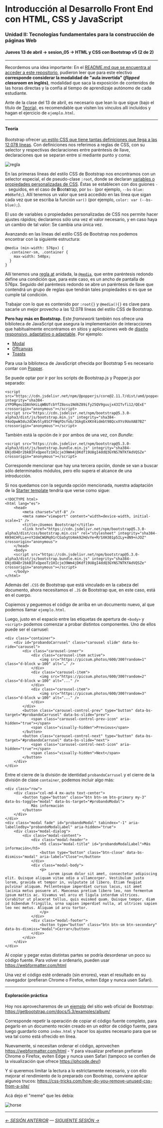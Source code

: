# Introducción al Desarrollo Front End con HTML, CSS y JavaScript

### Unidad II: Tecnologías fundamentales para la construcción de páginas Web

#### Jueves 13 de abril → sesion_05 → HTML y CSS con Bootstrap v5 (2 de 2)

- - - - - - - - 

Recordemos una idea importante: En el [README.md que se encuentra al acceder a este repositorio](https://github.com/profesorfaco/front-2023-1#readme), pudieron leer que para este electivo **corresponde considerar la modalidad de "aula invertida" (*flipped classroom* en inglés)**, modalidad que saca la exposición de contenidos de las horas directas y la confía al tiempo de aprendizaje autónomo de cada estudiante. 

Ante de la clase del 13 de abril, es necesario que lean lo que sigue (bajo el título de [Teoría](#teor%C3%ADa)), es recomendable que visiten los vínculos allí incluidos y hagan el ejercicio de `ejemplo.html`.

- - - - - - - - 

#### Teoría

Bootstrap ofrecer [un estilo CSS que tiene tantas definiciones que llega a las 12.078 líneas](https://cdn.jsdelivr.net/npm/bootstrap@5.3.0-alpha2/dist/css/bootstrap.css). Con definiciones nos referimos a reglas de CSS, con su selector y respectivas declaraciones entre paréntesis de llave, declaraciones que se separan entre sí mediante punto y coma:

![regla](https://user-images.githubusercontent.com/7999767/230624981-4dd78d8c-9a2b-437c-9a7b-4cbf5f5cbbd7.png)

En las primeras líneas del estilo CSS de Bootstrap nos encontramos con un selector especial, el de pseudo-clase `:root`, donde se declaran [variables o propiedades personalizadas de CSS](https://developer.mozilla.org/es/docs/Web/CSS/Using_CSS_custom_properties). Éstas se establecen con dos guiones `--` seguidos, en el caso de **B**oot**s**trap, por `bs-` (por ejemplo, `--bs-blue: #0d6efd;`). Allí tenemos un valor que será accedido en las línea que sigan cada vez que se escriba la función `var()` (por ejemplo, `color: var (--bs-blue);`).

El uso de variables o propiedades personalizadas de CSS nos permite hacer ajustes rápidos; declaramos sólo una vez el valor necesario, y en caso haya un cambio de tal valor: Se cambia una única vez.

Avanzando en las líneas del estilo CSS de Bootstrap nos podemos encontrar con la siguiente estructura: 

```
@media (min-width: 576px) {
  .container-sm, .container {
    max-width: 540px;
  }
}
```

Allí tenemos una [regla at](https://developer.mozilla.org/es/docs/Web/CSS/At-rule) anidada, la [`@media`](https://developer.mozilla.org/es/docs/Web/CSS/@media), que entre paréntesis redondo define una condición que, para este caso, es un ancho de pantalla de 576px. Seguido del paréntesis redondo se abre un paréntesis de llave que contendrá un grupo de reglas que tendrán tales propiedades si es que se cumple tal condición.

Trabajar con lo que es contenido por `:root{}` y `@media(){}` es clave para sacarle un mejor provecho a las 12.078 líneas del estilo CSS de Bootstrap.

**Pero hay más en Bootstrap.** Este *framework* también nos ofrece una biblioteca de JavaScript que asegura la implementación de interacciones que habitualmente encontramos en sitios y aplicaciones web de [diseño responsivo, adaptativo o adaptable](https://es.wikipedia.org/wiki/Dise%C3%B1o_web_adaptable). Por ejemplo:

- [Modal](https://getbootstrap.com/docs/5.3/components/modal/)
- [Offcanvas](https://getbootstrap.com/docs/5.3/components/offcanvas/)
- [Toasts](https://getbootstrap.com/docs/5.3/components/toasts/)

Para usa la biblioteca de JavaScript ofrecida por Bootstrap 5 es necesario contar con [Popper](https://popper.js.org/). 

Se puede optar por ir por los scripts de Bootstrap.js y Popper.js por separado:

```
<script src="https://cdn.jsdelivr.net/npm/@popperjs/core@2.11.7/dist/umd/popper.min.js" integrity="sha384-zYPOMqeu1DAVkHiLqWBUTcbYfZ8osu1Nd6Z89ify25QV9guujx43ITvfi12/QExE" crossorigin="anonymous"></script>
<script src="https://cdn.jsdelivr.net/npm/bootstrap@5.3.0-alpha3/dist/js/bootstrap.min.js" integrity="sha384-Y4oOpwW3duJdCWv5ly8SCFYWqFDsfob/3GkgExXKV4idmbt98QcxXYs9UoXAB7BZ" crossorigin="anonymous"></script>
```

También está la opción de ir por ambos de una vez, con *Bundle*:

```
<script src="https://cdn.jsdelivr.net/npm/bootstrap@5.3.0-alpha3/dist/js/bootstrap.bundle.min.js" integrity="sha384-ENjdO4Dr2bkBIFxQpeoTz1HIcje39Wm4jDKdf19U8gI4ddQ3GYNS7NTKfAdVQSZe" crossorigin="anonymous"></script>
```

Corresponde mencionar que hay una tercera opción, donde se van a buscar sólo determinados módulos, pero ello supera el alcance de una introducción.

Si nos quedamos con la segunda opción mencionada, nuestra adaptación de la [Starter template](https://getbootstrap.com/docs/5.3/getting-started/introduction/) tendría que verse como sigue:

```
<!DOCTYPE html>
<html lang="es">
    <head>
        <meta charset="utf-8" />
        <meta name="viewport" content="width=device-width, initial-scale=1" />
        <title>¡Usemos Bootstrap!</title>
        <link href="https://cdn.jsdelivr.net/npm/bootstrap@5.3.0-alpha3/dist/css/bootstrap.min.css" rel="stylesheet" integrity="sha384-KK94CHFLLe+nY2dmCWGMq91rCGa5gtU4mk92HdvYe+M/SXH301p5ILy+dN9+nJOZ" crossorigin="anonymous">
    </head>
    <body>
    <script src="https://cdn.jsdelivr.net/npm/bootstrap@5.3.0-alpha3/dist/js/bootstrap.bundle.min.js" integrity="sha384-ENjdO4Dr2bkBIFxQpeoTz1HIcje39Wm4jDKdf19U8gI4ddQ3GYNS7NTKfAdVQSZe" crossorigin="anonymous"></script>
    </body>
</html>
```

Además del `.CSS` de Bootstrap que está vinculado en la cabeza del documento, ahora necesitamos el `.JS` de Bootstrap que, en este caso, está en el cuerpo.

Copiemos y peguemos el código de arriba en un documento nuevo, al que podemos llamar `ejemplo.html`.

Luego, justo en el espacio entre las etiquetas de apertura de `<body>` y `<script>` podemos comenzar a probar distintos componentes. Uno de ellos puede ser el carrusel:

```
<div class="container">
    <div id="probandoCarrusel" class="carousel slide" data-bs-ride="carousel">
        <div class="carousel-inner">
            <div class="carousel-item active">
                <img src="https://picsum.photos/600/300?random=1" class="d-block w-100" alt="…" />
            </div>
            <div class="carousel-item">
                <img src="https://picsum.photos/600/300?random=2" class="d-block w-100" alt="..." />
            </div>
            <div class="carousel-item">
                <img src="https://picsum.photos/600/300?random=3" class="d-block w-100" alt="..." />
            </div>
        </div>
        <button class="carousel-control-prev" type="button" data-bs-target="#probandoCarrusel" data-bs-slide="prev">
            <span class="carousel-control-prev-icon" aria-hidden="true"></span>
            <span class="visually-hidden">Previous</span>
        </button>
        <button class="carousel-control-next" type="button" data-bs-target="#probandoCarrusel" data-bs-slide="next">
            <span class="carousel-control-next-icon" aria-hidden="true"></span>
            <span class="visually-hidden">Next</span>
        </button>
    </div>
</div>
```

Entre el cierre de la división de identidad `probandoCarrusel` y el cierre de la división de clase `container`, podemos incluir algo más:

```
<div class="row">
    <div class="col-md-4 mx-auto text-center">
        <button type="button" class="btn btn-sm btn-primary my-3" data-bs-toggle="modal" data-bs-target="#probandoModal">
            Más información
        </button>
    </div>
</div>
<div class="modal fade" id="probandoModal" tabindex="-1" aria-labelledby="probandoModalLabel" aria-hidden="true">
    <div class="modal-dialog">
        <div class="modal-content">
            <div class="modal-header">
                <h5 class="modal-title" id="probandoModalLabel">Más información</h5>
                <button type="button" class="btn-close" data-bs-dismiss="modal" aria-label="Close"></button>
            </div>
            <div class="modal-body">
                <p>
                    Lorem ipsum dolor sit amet, consectetur adipiscing elit. Quisque aliquam vitae odio a ullamcorper. Vestibulum justo lorem, gravida et tempor in, vulputate id libero. Etiam feugiat pulvinar aliquam. Pellentesque imperdiet cursus lacus, sit amet lacinia metus posuere at. Maecenas pretium libero leo, non fermentum ipsum mattis ac. Vivamus vel arcu et ligula interdum ultrices. Curabitur ut placerat tellus, quis euismod quam. Quisque tempor, diam id bibendum fringilla, urna sapien imperdiet nulla, at ultrices sapien leo nec metus. Aliquam id arcu tortor.
                </p>
            </div>
            <div class="modal-footer">
                <button type="button" class="btn btn-sm btn-secondary" data-bs-dismiss="modal">Cerrar</button>
            </div>
        </div>
    </div>
</div>
```

Al copiar y pegar estas distintas partes se podría desordenar un poco su código fuente. Para volver a ordenarlo, pueden usar https://webformatter.com/html 

Una vez el código esté ordenado (sin errores), vean el resultado en su navegador (prefieran Chrome o Firefox, eviten Edge y nunca usen Safari).

- - - - - - - - - -

#### Exploración práctica

Hoy nos aprovecharemos de un [ejemplo](https://getbootstrap.com/docs/5.3/examples/) del sitio web oficial de Bootstrap: https://getbootstrap.com/docs/5.3/examples/album/

Corresponde repetir la operación de copiar el código fuente completo, para pegarlo en un documento recién creado en un editor de código fuente, para luego guardarlo como `index.html` y hacer los ajustes necesario para que se vea tal como está ofrecido en línea. 

Nuevamente, si necesitan ordenar el código, aprovechen https://webformatter.com/html - Y para visualizar prefieran prefieran Chrome o Firefox, eviten Edge y nunca usen Safari (tampoco se confíen de la visualización que ofrece https://phcode.dev/) 

Y si queremos limitar la lectura a lo estrictamente necesario, y con ello mejorar el rendimiento de lo preparado con Bootstrap, conviene aplicar algunos trucos: https://css-tricks.com/how-do-you-remove-unused-css-from-a-site/ 

Acá dejo el "meme" que les debía: 

![horse](https://user-images.githubusercontent.com/7999767/230779145-6fd19f8b-bbf2-4589-a4bf-8a1f52c74027.png)


- - - - - - - 

###### [← SESIÓN ANTERIOR](https://github.com/profesorfaco/front-2023-1/tree/main/sesion_04) — [SIGUIENTE SESIÓN →](https://github.com/profesorfaco/front-2023-1/tree/main/sesion_06)
